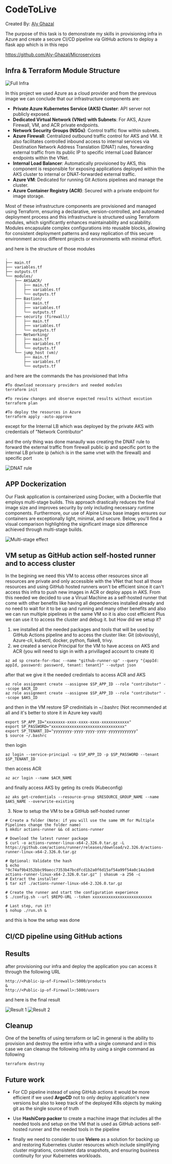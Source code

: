 # CodeToLive

Created By: [Aly Ghazal](https://www.linkedin.com/in/aly-ghazal/)

The purpose of this task is to demonstrate my skills in provisioning infra in Azure and create a secure CI/CD pipeline via GitHub actions to deploy a flask app which is in this repo

https://github.com/Aly-Ghazal/Microservices

## Infra & Terraform Module Structure

![Full Infra](docs/images/1.jpg)

In this project we used Azure as a cloud provider and from the previous image we can conclude that our infrastructure components are:

- **Private Azure Kubernetes Service (AKS) Cluster**: API server not publicly exposed.
- **Dedicated Virtual Network (VNet) with Subnets**: For AKS, Azure Firewall, VM, and ACR private endpoints.
- **Network Security Groups (NSGs)**: Control traffic flow within subnets.
- **Azure Firewall**: Centralized outbound traffic control for AKS and VM. It also facilitates controlled inbound access to internal services via Destination Network Address Translation (DNAT) rules, forwarding external traffic from its public IP to specific internal Load Balancer endpoints within the VNet.
- **Internal Load Balancer**: Automatically provisioned by AKS, this component is responsible for exposing applications deployed within the AKS cluster to internal or DNAT-forwarded external traffic.
- **Azure VM**: Dedicated for running Git Actions pipelines and manage the cluster.
- **Azure Container Registry (ACR)**: Secured with a private endpoint for image storage.

Most of these infrastructure components are provisioned and managed using Terraform, ensuring a declarative, version-controlled, and automated deployment process and this infrastructure is structured using Terraform modules, which significantly enhances maintainability and scalability. Modules encapsulate complex configurations into reusable blocks, allowing for consistent deployment patterns and easy replication of this secure environment across different projects or environments with minimal effort.

and here is the structure of those modules

```
.
├── main.tf
├── variables.tf
├── outputs.tf  
└── modules/
    ├── AKS&ACR/
    │   ├── main.tf
    │   ├── variables.tf
    │   └── outputs.tf
    ├── Bastion/
    │   ├── main.tf
    │   ├── variables.tf
    │   └── outputs.tf
    ├── security (firewall)/
    │   ├── main.tf
    │   ├── variables.tf
    │   └── outputs.tf
    ├── Networking/
    │   ├── main.tf
    │   ├── variables.tf
    │   └── outputs.tf
    └── jump_host (vm)/
        ├── main.tf
        ├── variables.tf
        └── outputs.tf
```

and here are the commands the has provisioned that Infra

```
#To download necessary providers and needed modules
terraform init

#To review changes and observe expected results without excution
terraform plan

#To deploy the resources in Azure
terraform apply -auto-approve
```

except for the Internal LB which was deployed by the private AKS with credentials of "Network Contributor"

and the only thing was done manaully was creating the DNAT rule to forward the external traffic from firewall public ip and specific port to the internal LB private ip (which is in the same vnet with the firewall) and specific port

![DNAT rule](docs/images/2.png)

## APP Dockerization

Our Flask application is containerized using Docker, with a Dockerfile that employs multi-stage builds. This approach drastically reduces the final image size and improves security by only including necessary runtime components. Furthermore, our use of Alpine Linux base images ensures our containers are exceptionally light, minimal, and secure. Below, you'll find a visual comparison highlighting the significant image size difference achieved through multi-stage builds.

![Multi-stage effect](docs/images/3.png)

## VM setup as GitHub action self-hosted runner and to access cluster

In the begining we need this VM to access other resources since all resources are private and only accessible with the VNet that host all those resources and using GitHub hosted runners won't be efficient since it can't access this infra to push new images in ACR or deploy apps in AKS.
From this needed we decided to use a Virual Machine as a self-hosted runner that come with other benefits like having all dependencies installed already and no need to wait for it to be up and running and many other benefits and also we can run multiple pipelines in the same VM so it is also cost efficient
Plus we can use it to access the cluster and debug it.
but How did we setup it?

1. we installed all the needed packages and tools that will be used by GitHub Actions pipeline and to access the cluster like: Git (obviously), Azure-cli, kubectl, docker, python, flake8, trivy.
2. we created a service Principal for the VM to have access on AKS and ACR (you will need to sign in with a privillaged account to create it)

```
az ad sp create-for-rbac --name "github-runner-sp" --query "{appId: appId, password: password, tenant: tenant}" --output json
```

after that we give it the needed credintials to access ACR and AKS

```
az role assignment create --assignee $SP_APP_ID --role "contributor" --scope $ACR_ID
az role assignment create --assignee $SP_APP_ID --role "contributor" --scope $AKS_ID
```

and then in the VM restore SP credinitials in ~/.bashrc (Not recommended at all and it's better to store it in Azure key vault)

```
export SP_APP_ID="xxxxxxxx-xxxx-xxxx-xxxx-xxxxxxxxxxxx"
export SP_PASSWORD="xxxxxxxxxxxxxxxxxxxxxxxxxxxxxxxx"
export SP_TENANT_ID="yyyyyyyy-yyyy-yyyy-yyyy-yyyyyyyyyyyy"
$ source ~/.bashrc
```

then login

```
az login --service-principal -u $SP_APP_ID -p $SP_PASSWORD --tenant $SP_TENANT_ID
```

then access ACR

```
az acr login --name $ACR_NAME
```

and finally access AKS by geting its creds (Kubeconfig)

```
az aks get-credentials --resource-group $RESOURCE_GROUP_NAME --name $AKS_NAME --overwrite-existing
```

3. Now to setup the VM to be a GitHub self-hosted runner

```
# Create a folder (Note: if you will use the same VM for Multiple Pipelines change the folder name)
$ mkdir actions-runner && cd actions-runner

# Download the latest runner package
$ curl -o actions-runner-linux-x64-2.326.0.tar.gz -L https://github.com/actions/runner/releases/download/v2.326.0/actions-runner-linux-x64-2.326.0.tar.gz

# Optional: Validate the hash
$ echo "9c74af9b4352bbc99aecc7353b47bcdfcd1b2a0f6d15af54a99f54a0c14a1de8 actions-runner-linux-x64-2.326.0.tar.gz" | shasum -a 256 -c
# Extract the installer
$ tar xzf ./actions-runner-linux-x64-2.326.0.tar.gz

# Create the runner and start the configuration experience
$ ./config.sh --url $REPO-URL --token xxxxxxxxxxxxxxxxxxxxxxxxxx

# Last step, run it!
$ nohup ./run.sh &
```

and this is how the setup was done

## CI/CD pipeline using GitHub actions

## Results

after provisioning our infra and deploy the application you can access it through the following URL

```
http://<Public-ip-of-Firewall>:5000/products
&
http://<Public-ip-of-Firewall>:5000/users
```

and here is the final result

![Result 1](docs/images/Result1.png)
![Result 2](docs/images/Result2.png)

## Cleanup

One of the benefits of using terraform or IaC in general is the ability to provision and destroy the entire infra with a single command and in this case we can cleanup the following infra by using a single command as following

```
terraform destroy
```

## Future work

- For CD pipeline instead of using GitHub actions it would be more efficient if we used **ArgoCD** not to only deploy application's new versions but also to keep track of the deployed K8s objects by making git as the single source of truth

- Use **HashiCorp packer** to create a machine image that includes all the needed tools and setup on the VM that is used as GitHub actions self-hosted runner and the needed tools in the pipeline

- finally we need to consider to use **Velero** as a solution for backing up and restoring Kubernetes cluster resources which include simplifying cluster migrations, consistent data snapshots, and ensuring business continuity for your Kubernetes workloads.
